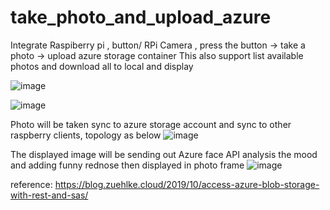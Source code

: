 # take_photo_and_upload_azure

Integrate Raspiberry pi , button/ RPi Camera , press the button -> take a photo -> upload azure storage container 
This also support list available photos and download all to local and display

![image](https://user-images.githubusercontent.com/85778625/133959178-f0557c16-7950-4ea9-a291-5464ae5e309c.png)

![image](https://user-images.githubusercontent.com/85778625/133960026-c3ba6191-5ad7-4755-89f1-fb85a0235ba0.png)

Photo will be taken sync to azure storage account and sync to other raspberry clients, topology as below
![image](https://user-images.githubusercontent.com/85778625/135751438-3047f4fa-dffa-44b6-b996-10ed491d18e4.png)

The displayed image will be sending out Azure face API analysis the mood and adding funny rednose then displayed in photo frame
![image](https://user-images.githubusercontent.com/85778625/136163414-41f810ef-323a-44d1-bfbc-e990d4ae0e9b.png)


reference:
https://blog.zuehlke.cloud/2019/10/access-azure-blob-storage-with-rest-and-sas/

